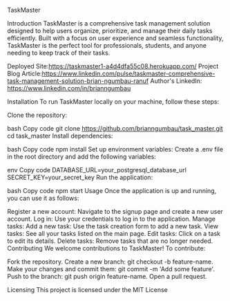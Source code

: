 TaskMaster

Introduction
TaskMaster is a comprehensive task management solution designed to help users organize, prioritize, and manage their daily tasks efficiently. Built with a focus on user experience and seamless functionality, TaskMaster is the perfect tool for professionals, students, and anyone needing to keep track of their tasks.

Deployed Site:https://taskmaster1-a4d4dfa55c08.herokuapp.com/
Project Blog Article:https://www.linkedin.com/pulse/taskmaster-comprehensive-task-management-solution-brian-ngumbau-ranuf
Author's LinkedIn: https://www.linkedin.com/in/brianngumbau

Installation
To run TaskMaster locally on your machine, follow these steps:

Clone the repository:

bash
Copy code
git clone https://github.com/brianngumbau/task_master.git
cd task_master
Install dependencies:

bash
Copy code
npm install
Set up environment variables:
Create a .env file in the root directory and add the following variables:

env
Copy code
DATABASE_URL=your_postgresql_database_url
SECRET_KEY=your_secret_key
Run the application:

bash
Copy code
npm start
Usage
Once the application is up and running, you can use it as follows:

Register a new account: Navigate to the signup page and create a new user account.
Log in: Use your credentials to log in to the application.
Manage tasks:
Add a new task: Use the task creation form to add a new task.
View tasks: See all your tasks listed on the main page.
Edit tasks: Click on a task to edit its details.
Delete tasks: Remove tasks that are no longer needed.
Contributing
We welcome contributions to TaskMaster! To contribute:

Fork the repository.
Create a new branch: git checkout -b feature-name.
Make your changes and commit them: git commit -m 'Add some feature'.
Push to the branch: git push origin feature-name.
Open a pull request.

Licensing
This project is licensed under the MIT License





